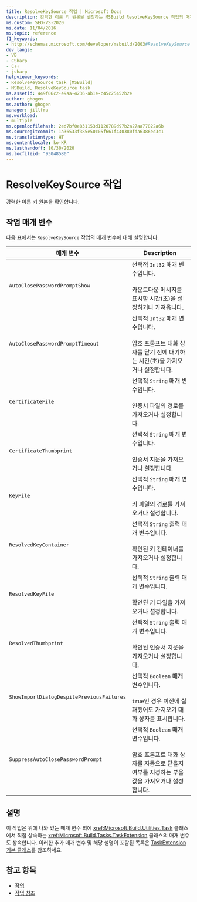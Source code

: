 ```yaml
---
title: ResolveKeySource 작업 | Microsoft Docs
description: 강력한 이름 키 원본을 결정하는 MSBuild ResolveKeySource 작업의 매개 변수에 대해 알아봅니다.
ms.custom: SEO-VS-2020
ms.date: 11/04/2016
ms.topic: reference
f1_keywords:
- http://schemas.microsoft.com/developer/msbuild/2003#ResolveKeySource
dev_langs:
- VB
- CSharp
- C++
- jsharp
helpviewer_keywords:
- ResolveKeySource task [MSBuild]
- MSBuild, ResolveKeySource task
ms.assetid: 449f06c2-e9aa-4236-ab1e-c45c25452b2e
author: ghogen
ms.author: ghogen
manager: jillfra
ms.workload:
- multiple
ms.openlocfilehash: 2ed7bf0e831153d1120789d97b2a27aa77822a6b
ms.sourcegitcommit: 1a36533f385e50c05f661f440380fda6386ed3c1
ms.translationtype: HT
ms.contentlocale: ko-KR
ms.lasthandoff: 10/30/2020
ms.locfileid: "93048580"
---
```

# <a name="resolvekeysource-task"></a>ResolveKeySource 작업

강력한 이름 키 원본을 확인합니다.

## <a name="task-parameters"></a>작업 매개 변수

 다음 표에서는 `ResolveKeySource` 작업의 매개 변수에 대해 설명합니다.

|매개 변수|Description|
|---------------|-----------------|
|`AutoClosePasswordPromptShow`|선택적 `Int32` 매개 변수입니다.<br /><br /> 카운트다운 메시지를 표시할 시간(초)을 설정하거나 가져옵니다.|
|`AutoClosePasswordPromptTimeout`|선택적 `Int32` 매개 변수입니다.<br /><br /> 암호 프롬프트 대화 상자를 닫기 전에 대기하는 시간(초)을 가져오거나 설정합니다.|
|`CertificateFile`|선택적 `String` 매개 변수입니다.<br /><br /> 인증서 파일의 경로를 가져오거나 설정합니다.|
|`CertificateThumbprint`|선택적 `String` 매개 변수입니다.<br /><br /> 인증서 지문을 가져오거나 설정합니다.|
|`KeyFile`|선택적 `String` 매개 변수입니다.<br /><br /> 키 파일의 경로를 가져오거나 설정합니다.|
|`ResolvedKeyContainer`|선택적 `String` 출력 매개 변수입니다.<br /><br /> 확인된 키 컨테이너를 가져오거나 설정합니다.|
|`ResolvedKeyFile`|선택적 `String` 출력 매개 변수입니다.<br /><br /> 확인된 키 파일을 가져오거나 설정합니다.|
|`ResolvedThumbprint`|선택적 `String` 출력 매개 변수입니다.<br /><br /> 확인된 인증서 지문을 가져오거나 설정합니다.|
|`ShowImportDialogDespitePreviousFailures`|선택적 `Boolean` 매개 변수입니다.<br /><br /> `true`인 경우 이전에 실패했어도 가져오기 대화 상자를 표시합니다.|
|`SuppressAutoClosePasswordPrompt`|선택적 `Boolean` 매개 변수입니다.<br /><br /> 암호 프롬프트 대화 상자를 자동으로 닫을지 여부를 지정하는 부울 값을 가져오거나 설정합니다.|

## <a name="remarks"></a>설명

 이 작업은 위에 나와 있는 매개 변수 외에 <xref:Microsoft.Build.Utilities.Task> 클래스에서 직접 상속하는 <xref:Microsoft.Build.Tasks.TaskExtension> 클래스의 매개 변수도 상속합니다. 이러한 추가 매개 변수 및 해당 설명이 포함된 목록은 [TaskExtension 기본 클래스](../msbuild/taskextension-base-class.md)를 참조하세요.

## <a name="see-also"></a>참고 항목

- [작업](../msbuild/msbuild-tasks.md)
- [작업 참조](../msbuild/msbuild-task-reference.md)
